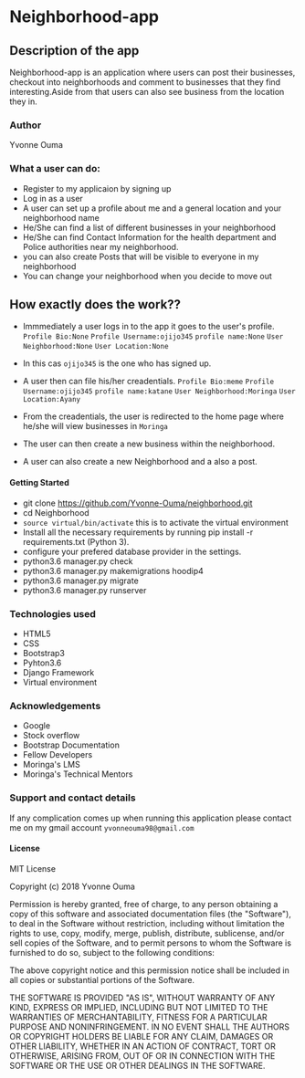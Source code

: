 # Neighborhood-app

## Description of the app
Neighborhood-app is an application where users can post their businesses, checkout into neighborhoods and comment to businesses that they find interesting.Aside from that users can also see business from the location they in.

### Author
Yvonne Ouma

### What a user can do:
* Register to my applicaion by signing up
* Log in as a user
* A user can set up a profile about me and a general location and your neighborhood name
* He/She can find a list of different businesses in your neighborhood
* He/She can find Contact Information for the health department and Police authorities near my neighborhood.
* you can also create Posts that will be visible to everyone in my neighborhood
* You can change your neighborhood when you decide to move out

## How exactly does the work??
* Immmediately a user logs in to the app it goes to the user's profile.
```Profile Bio:None```
```Profile Username:ojijo345```
```profile name:None```
```User Neighborhood:None```
```User Location:None ```
* In this cas ```ojijo345``` is the one who has signed up.
* A user then can file his/her creadentials.
```Profile Bio:meme```
```Profile Username:ojijo345```
```profile name:katane```
```User Neighborhood:Moringa```
```User Location:Ayany ```

* From the creadentials, the user is redirected to the home page where he/she will view businesses in ```Moringa```
* The user can then create a new business within the neighborhood.
* A user can also create a new Neighborhood and a also a post.

#### Getting Started
* git clone https://github.com/Yvonne-Ouma/neighborhood.git
* cd Neighborhood
* ```source virtual/bin/activate``` this is to activate the virtual environment
* Install all the necessary requirements by running pip install -r requirements.txt (Python 3).
* configure your prefered database provider in the settings.
* python3.6 manager.py check
* python3.6 manager.py makemigrations hoodip4
* python3.6 manager.py migrate
* python3.6 manager.py runserver

### Technologies used
* HTML5
* CSS
* Bootstrap3
* Pyhton3.6
* Django Framework
* Virtual environment

### Acknowledgements
* Google
* Stock overflow
* Bootstrap Documentation
* Fellow Developers
* Moringa's LMS
* Moringa's Technical Mentors

### Support and contact details
If any complication comes up when running this application please contact me on my gmail account ```yvonneouma98@gmail.com```
#### License
MIT License

Copyright (c) 2018 Yvonne Ouma

Permission is hereby granted, free of charge, to any person obtaining a copy of this software and associated documentation files (the "Software"), to deal in the Software without restriction, including without limitation the rights to use, copy, modify, merge, publish, distribute, sublicense, and/or sell copies of the Software, and to permit persons to whom the Software is furnished to do so, subject to the following conditions:

The above copyright notice and this permission notice shall be included in all copies or substantial portions of the Software.

THE SOFTWARE IS PROVIDED "AS IS", WITHOUT WARRANTY OF ANY KIND, EXPRESS OR IMPLIED, INCLUDING BUT NOT LIMITED TO THE WARRANTIES OF MERCHANTABILITY, FITNESS FOR A PARTICULAR PURPOSE AND NONINFRINGEMENT. IN NO EVENT SHALL THE AUTHORS OR COPYRIGHT HOLDERS BE LIABLE FOR ANY CLAIM, DAMAGES OR OTHER LIABILITY, WHETHER IN AN ACTION OF CONTRACT, TORT OR OTHERWISE, ARISING FROM, OUT OF OR IN CONNECTION WITH THE SOFTWARE OR THE USE OR OTHER DEALINGS IN THE SOFTWARE.